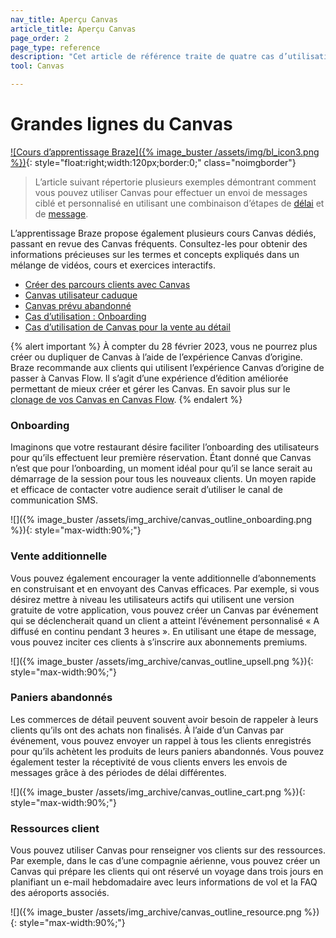 ```yaml
---
nav_title: Aperçu Canvas
article_title: Aperçu Canvas
page_order: 2
page_type: reference
description: "Cet article de référence traite de quatre cas d’utilisation Canvas utiles."
tool: Canvas

---
```


# Grandes lignes du Canvas

[![Cours d’apprentissage Braze]({% image_buster /assets/img/bl_icon3.png %})](https://learning.braze.com/page/courses){: style="float:right;width:120px;border:0;" class="noimgborder"}

> L’article suivant répertorie plusieurs exemples démontrant comment vous pouvez utiliser Canvas pour effectuer un envoi de messages ciblé et personnalisé en utilisant une combinaison d’étapes de [délai]({{site.baseurl}}/user_guide/engagement_tools/canvas/canvas_components/delay_step/) et de [message]({{site.baseurl}}/user_guide/engagement_tools/canvas/canvas_components/message_step/).

L’apprentissage Braze propose également plusieurs cours Canvas dédiés, passant en revue des Canvas fréquents. Consultez-les pour obtenir des informations précieuses sur les termes et concepts expliqués dans un mélange de vidéos, cours et exercices interactifs. 
- [Créer des parcours clients avec Canvas](https://learning.braze.com/canvas-course)
- [Canvas utilisateur caduque](https://learning.braze.com/lapsed-user-canvas)
- [Canvas prévu abandonné](https://learning.braze.com/abandoned-intent-canvas)
- [Cas d’utilisation : Onboarding](https://learning.braze.com/onboarding-canvas)
- [Cas d’utilisation de Canvas pour la vente au détail](https://learning.braze.com/canvas-use-cases-for-retail)

{% alert important %}
À compter du 28 février 2023, vous ne pourrez plus créer ou dupliquer de Canvas à l’aide de l’expérience Canvas d’origine. Braze recommande aux clients qui utilisent l’expérience Canvas d’origine de passer à Canvas Flow. Il s’agit d’une expérience d’édition améliorée permettant de mieux créer et gérer les Canvas. En savoir plus sur le [clonage de vos Canvas en Canvas Flow]({{site.baseurl}}/user_guide/engagement_tools/canvas/managing_canvases/cloning_canvases/).
{% endalert %}

### Onboarding

Imaginons que votre restaurant désire faciliter l’onboarding des utilisateurs pour qu’ils effectuent leur première réservation. Étant donné que Canvas n’est que pour l’onboarding, un moment idéal pour qu’il se lance serait au démarrage de la session pour tous les nouveaux clients. Un moyen rapide et efficace de contacter votre audience serait d’utiliser le canal de communication SMS.

![]({% image_buster /assets/img_archive/canvas_outline_onboarding.png %}){: style="max-width:90%;"}

### Vente additionnelle

Vous pouvez également encourager la vente additionnelle d’abonnements en construisant et en envoyant des Canvas efficaces. Par exemple, si vous désirez mettre à niveau les utilisateurs actifs qui utilisent une version gratuite de votre application, vous pouvez créer un Canvas par événement qui se déclencherait quand un client a atteint l’événement personnalisé « A diffusé en continu pendant 3 heures ». En utilisant une étape de message, vous pouvez inciter ces clients à s’inscrire aux abonnements premiums.

![]({% image_buster /assets/img_archive/canvas_outline_upsell.png %}){: style="max-width:90%;"}

### Paniers abandonnés

Les commerces de détail peuvent souvent avoir besoin de rappeler à leurs clients qu’ils ont des achats non finalisés. À l’aide d’un Canvas par événement, vous pouvez envoyer un rappel à tous les clients enregistrés pour qu’ils achètent les produits de leurs paniers abandonnés. Vous pouvez également tester la réceptivité de vous clients envers les envois de messages grâce à des périodes de délai différentes.

![]({% image_buster /assets/img_archive/canvas_outline_cart.png %}){: style="max-width:90%;"}

### Ressources client

Vous pouvez utiliser Canvas pour renseigner vos clients sur des ressources. Par exemple, dans le cas d’une compagnie aérienne, vous pouvez créer un Canvas qui prépare les clients qui ont réservé un voyage dans trois jours en planifiant un e-mail hebdomadaire avec leurs informations de vol et la FAQ des aéroports associés.

![]({% image_buster /assets/img_archive/canvas_outline_resource.png %}){: style="max-width:90%;"}
